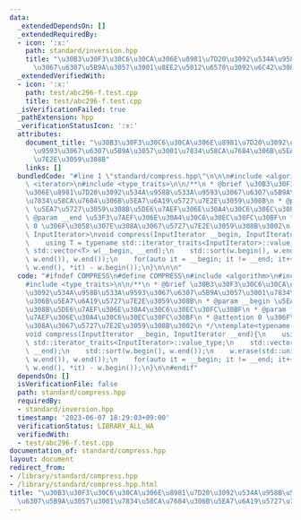 ```yaml
---
data:
  _extendedDependsOn: []
  _extendedRequiredBy:
  - icon: ':x:'
    path: standard/inversion.hpp
    title: "\u30B3\u30F3\u30C6\u30CA\u306E\u8981\u7D20\u3092\u534A\u958B\u533A\u9593\
      \u3067\u6307\u5B9A\u3057\u3001\u8EE2\u5012\u6570\u3092\u6C42\u3081\u308B"
  _extendedVerifiedWith:
  - icon: ':x:'
    path: test/abc296-f.test.cpp
    title: test/abc296-f.test.cpp
  _isVerificationFailed: true
  _pathExtension: hpp
  _verificationStatusIcon: ':x:'
  attributes:
    document_title: "\u30B3\u30F3\u30C6\u30CA\u306E\u8981\u7D20\u3092\u534A\u958B\u533A\
      \u9593\u3067\u6307\u5B9A\u3057\u3001\u7834\u58CA\u7684\u306B\u5EA7\u6A19\u5727\
      \u7E2E\u3059\u308B"
    links: []
  bundledCode: "#line 1 \"standard/compress.hpp\"\n\n\n#include <algorithm>\n#include\
    \ <iterator>\n#include <type_traits>\n\n/**\n * @brief \u30B3\u30F3\u30C6\u30CA\
    \u306E\u8981\u7D20\u3092\u534A\u958B\u533A\u9593\u3067\u6307\u5B9A\u3057\u3001\
    \u7834\u58CA\u7684\u306B\u5EA7\u6A19\u5727\u7E2E\u3059\u308B\n * @param __begin\
    \ \u5EA7\u5727\u3059\u308B\u5DE6\u7AEF\u306E\u30A4\u30C6\u30EC\u30FC\u30BF\n *\
    \ @param __end \u53F3\u7AEF\u306E\u30A4\u30C6\u30EC\u30FC\u30BF\n * @attention\
    \ 0 \u306F\u3058\u307E\u308A\u3067\u5727\u7E2E\u3059\u308B\u3002\n */\ntemplate<typename\
    \ InputIterator>\nvoid compress(InputIterator __begin, InputIterator __end){\n\
    \    using T = typename std::iterator_traits<InputIterator>::value_type;\n   \
    \ std::vector<T> w(__begin, __end);\n    std::sort(w.begin(), w.end());\n    w.erase(std::unique(w.begin(),\
    \ w.end()), w.end());\n    for(auto it = __begin; it != __end; it++) *it = static_cast<T>(std::lower_bound(w.begin(),\
    \ w.end(), *it) - w.begin());\n}\n\n\n"
  code: "#ifndef COMPRESS\n#define COMPRESS\n#include <algorithm>\n#include <iterator>\n\
    #include <type_traits>\n\n/**\n * @brief \u30B3\u30F3\u30C6\u30CA\u306E\u8981\u7D20\
    \u3092\u534A\u958B\u533A\u9593\u3067\u6307\u5B9A\u3057\u3001\u7834\u58CA\u7684\
    \u306B\u5EA7\u6A19\u5727\u7E2E\u3059\u308B\n * @param __begin \u5EA7\u5727\u3059\
    \u308B\u5DE6\u7AEF\u306E\u30A4\u30C6\u30EC\u30FC\u30BF\n * @param __end \u53F3\
    \u7AEF\u306E\u30A4\u30C6\u30EC\u30FC\u30BF\n * @attention 0 \u306F\u3058\u307E\
    \u308A\u3067\u5727\u7E2E\u3059\u308B\u3002\n */\ntemplate<typename InputIterator>\n\
    void compress(InputIterator __begin, InputIterator __end){\n    using T = typename\
    \ std::iterator_traits<InputIterator>::value_type;\n    std::vector<T> w(__begin,\
    \ __end);\n    std::sort(w.begin(), w.end());\n    w.erase(std::unique(w.begin(),\
    \ w.end()), w.end());\n    for(auto it = __begin; it != __end; it++) *it = static_cast<T>(std::lower_bound(w.begin(),\
    \ w.end(), *it) - w.begin());\n}\n\n#endif"
  dependsOn: []
  isVerificationFile: false
  path: standard/compress.hpp
  requiredBy:
  - standard/inversion.hpp
  timestamp: '2023-06-07 18:29:03+09:00'
  verificationStatus: LIBRARY_ALL_WA
  verifiedWith:
  - test/abc296-f.test.cpp
documentation_of: standard/compress.hpp
layout: document
redirect_from:
- /library/standard/compress.hpp
- /library/standard/compress.hpp.html
title: "\u30B3\u30F3\u30C6\u30CA\u306E\u8981\u7D20\u3092\u534A\u958B\u533A\u9593\u3067\
  \u6307\u5B9A\u3057\u3001\u7834\u58CA\u7684\u306B\u5EA7\u6A19\u5727\u7E2E\u3059\u308B"
---
```

